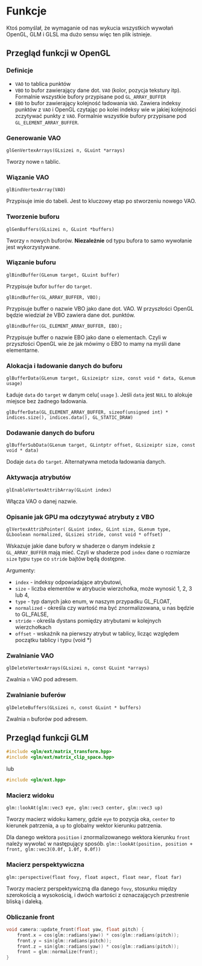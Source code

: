 # Funkcje

Ktoś pomyślał, że wymaganie od nas wykucia wszystkich wywołań OpenGL, GLM i GLSL ma dużo sensu więc ten plik istnieje.

## Przegląd funkcji w OpenGL

### Definicje

- `VAO` to tablica punktów
- `VBO` to bufor zawierający dane dot. `VAO` (kolor, pozycja tekstury itp). Formalnie wszystkie bufory przypisane pod `GL_ARRAY_BUFFER`
- `EBO` to bufor zawierający kolejność ładowania `VAO`. Zawiera indeksy punktów z `VAO` i OpenGL czytając po kolei indeksy wie w jakiej kolejności zczytywać punkty z `VAO`. Formalnie wszystkie bufory przypisane pod `GL_ELEMENT_ARRAY_BUFFER`.

### Generowanie VAO

`glGenVertexArrays(GLsizei n, GLuint *arrays)`

Tworzy nowe `n` tablic.

### Wiązanie VAO

`glBindVertexArray(VAO)`

Przypisuje imie do tabeli. Jest to kluczowy etap po stworzeniu nowego VAO.

### Tworzenie buforu

`glGenBuffers(GLsizei n, GLuint *buffers)`

Tworzy `n` nowych buforów.
**Niezależnie** od typu bufora to samo wywołanie jest wykorzystywane.

### Wiązanie buforu

`glBindBuffer(GLenum target, GLuint buffer)`  

Przypisuje bufor `buffer` do `target`.

`glBindBuffer(GL_ARRAY_BUFFER, VBO);`

Przypisuje buffer o nazwie VBO jako dane dot. VAO.
W przyszłości OpenGL będzie wiedział że VBO zawiera dane dot. punktów.

`glBindBuffer(GL_ELEMENT_ARRAY_BUFFER, EBO);`

Przypisuje buffer o nazwie EBO jako dane o elementach.
Czyli w przyszłości OpenGL wie że jak mówimy o EBO to mamy na myśli dane elementarne.

### Alokacja i ładowanie danych do buforu

`glBufferData(GLenum target, GLsizeiptr size, const void * data, GLenum usage)`

Ładuje `data` do `target` w danym celu( `usage` ).
Jeśli `data` jest `NULL` to alokuje miejsce bez żadnego ładowania.

`glBufferData(GL_ELEMENT_ARRAY_BUFFER, sizeof(unsigned int) * indices.size(), indices.data(), GL_STATIC_DRAW)`

### Dodawanie danych do buforu

`glBufferSubData(GLenum target, GLintptr offset, GLsizeiptr size, const void * data)`

Dodaje `data` do `target`. Alternatywna metoda ładowania danych.

### Aktywacja atrybutów

`glEnableVertexAttribArray(GLuint index)`

Włącza VAO o danej nazwie.

### Opisanie jak GPU ma odczytywać atrybuty z VBO

`glVertexAttribPointer( GLuint index, GLint size, GLenum type, GLboolean normalized, GLsizei stride, const void * offset)`

Wskazuje jakie dane bufory w shaderze o danym indeksie z `GL_ARRAY_BUFFER` mają mieć. Czyli w shaderze pod `index` dane o rozmiarze `size` typu `type` co `stride` bajtów będą dostępne.

Argumenty:

- `index` - indeksy odpowiadające atrybutowi,
- `size` - liczba elementów w atrybucie wierzchołka, może wynosić 1, 2, 3 lub 4,
- `type` - typ danych jako enum, w naszym przypadku GL_FLOAT,
- `normalized` - określa czy wartość ma być znormalizowana, u nas będzie to GL_FALSE,
- `stride` - określa dystans pomiędzy atrybutami w kolejnych wierzchołkach
- `offset` - wskaźnik na pierwszy atrybut w tablicy, licząc względem początku tablicy i typu (void *)

### Zwalnianie VAO

`glDeleteVertexArrays(GLsizei n, const GLuint *arrays)`

Zwalnia `n` VAO pod adresem.

### Zwalnianie buferów

`glDeleteBuffers(GLsizei n, const GLuint * buffers)`

Zwalnia `n` buforów pod adresem.

## Przegląd funkcji GLM

```cpp
#include <glm/ext/matrix_transform.hpp>
#include <glm/ext/matrix_clip_space.hpp>
```

lub

```cpp
#include <glm/ext.hpp>
```

### Macierz widoku

`glm::lookAt(glm::vec3 eye, glm::vec3 center, glm::vec3 up)`

Tworzy macierz widoku kamery, gdzie `eye` to pozycja oka, `center` to kierunek patrzenia, a `up` to globalny wektor kierunku patrzenia.

Dla danego wektora `position` i znormalizowanego wektora kierunku `front` należy wywołać w następujący sposób.
`glm::lookAt(position, position + front, glm::vec3(0.0f, 1.0f, 0.0f))`

### Macierz perspektywiczna

`glm::perspective(float fovy, float aspect, float near, float far)`

Tworzy macierz perspektywiczną dla danego `fovy`, stosunku między szerokością a wysokością, i dwóch wartości z oznaczających przestrenie bliską i daleką.

### Obliczanie front

```cpp
void camera::update_front(float yaw, float pitch) {
    front.x = cos(glm::radians(yaw)) * cos(glm::radians(pitch));
    front.y = sin(glm::radians(pitch));
    front.z = sin(glm::radians(yaw)) * cos(glm::radians(pitch));
    front = glm::normalize(front);
}
```
